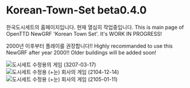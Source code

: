 # Korean-Town-Set beta0.4.0

한국도시세트의 홈페이지입니다. 현재 열심히 작업중입니다. 
This is main page of OpenTTD NewGRF 'Korean Town Set'. It's WORK IN PROGRESS!

2000년 이후부터 플레이를 권장합니다!!
Highly recommanded to use this NewGRF after year 2000!! Older buildings will be added soon!

![도시세트 수정용의 게임 (3207-03-17)](https://github.com/SerpensNebula/Korean-Town-Set/assets/75788864/2d31a550-f033-4201-a330-7bea86291dbf)
![도시세트 수정용 (+눈) 회사의 게임 (2104-12-14)](https://github.com/SerpensNebula/Korean-Town-Set/assets/75788864/b362174e-929b-479b-9b2b-c592e1f9bcbe)
![도시세트 수정용 (+눈) 회사의 게임 (2105-01-11)](https://github.com/SerpensNebula/Korean-Town-Set/assets/75788864/be7a1127-d2c0-4be9-a9da-2bb540c1437b)

